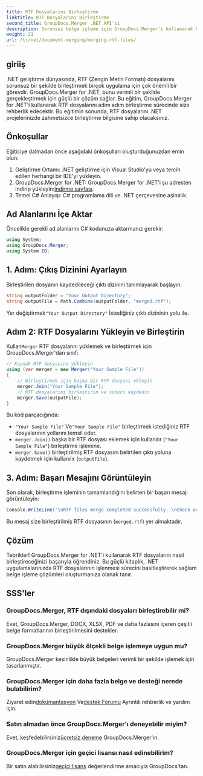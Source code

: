```yaml
---
title: RTF Dosyalarını Birleştirme
linktitle: RTF Dosyalarını Birleştirme
second_title: GroupDocs.Merger .NET API'si
description: Sorunsuz belge işleme için GroupDocs.Merger'ı kullanarak RTF dosyalarını .NET'te zahmetsizce nasıl birleştireceğinizi öğrenin.
weight: 21
url: /tr/net/document-merging/merging-rtf-files/
---
```

## giriiş
.NET geliştirme dünyasında, RTF (Zengin Metin Formatı) dosyalarını sorunsuz bir şekilde birleştirmek birçok uygulama için çok önemli bir görevdir. GroupDocs.Merger for .NET, bunu verimli bir şekilde gerçekleştirmek için güçlü bir çözüm sağlar. Bu eğitim, GroupDocs.Merger for .NET'i kullanarak RTF dosyalarını adım adım birleştirme sürecinde size rehberlik edecektir. Bu eğitimin sonunda, RTF dosyalarını .NET projelerinizde zahmetsizce birleştirme bilgisine sahip olacaksınız.
## Önkoşullar
Eğiticiye dalmadan önce aşağıdaki önkoşulları oluşturduğunuzdan emin olun:
1. Geliştirme Ortamı: .NET geliştirme için Visual Studio'yu veya tercih edilen herhangi bir IDE'yi yükleyin.
2.  GroupDocs.Merger for .NET: GroupDocs.Merger for .NET'i şu adresten indirip yükleyin:[indirme sayfası](https://releases.groupdocs.com/merger/net/).
3. Temel C# Anlayışı: C# programlama dili ve .NET çerçevesine aşinalık.

## Ad Alanlarını İçe Aktar
Öncelikle gerekli ad alanlarını C# kodunuza aktarmanız gerekir:
```csharp
using System; 
using GroupDocs.Merger;
using System.IO;
```
## 1. Adım: Çıkış Dizinini Ayarlayın
Birleştirilen dosyanın kaydedileceği çıktı dizinini tanımlayarak başlayın:
```csharp
string outputFolder = "Your Output Directory";
string outputFile = Path.Combine(outputFolder, "merged.rtf");
```
 Yer değiştirmek`"Your Output Directory"` İstediğiniz çıktı dizininin yolu ile.
## Adım 2: RTF Dosyalarını Yükleyin ve Birleştirin
 Kullan`Merger` RTF dosyalarını yüklemek ve birleştirmek için GroupDocs.Merger'dan sınıf:
```csharp
// Kaynak RTF dosyasını yükleyin
using (var merger = new Merger("Your Sample File"))
{
    // Birleştirmek için başka bir RTF dosyası ekleyin
    merger.Join("Your Sample File");
    // RTF dosyalarını birleştirin ve sonucu kaydedin
    merger.Save(outputFile);
}
```
Bu kod parçacığında:
- `"Your Sample File"` Ve`"Your Sample File"` birleştirmek istediğiniz RTF dosyalarının yollarını temsil eder.
- `merger.Join()` başka bir RTF dosyası eklemek için kullanılır (`"Your Sample File"`) birleştirme işlemine.
- `merger.Save()` birleştirilmiş RTF dosyasını belirtilen çıktı yoluna kaydetmek için kullanılır (`outputFile`).
## 3. Adım: Başarı Mesajını Görüntüleyin
Son olarak, birleştirme işleminin tamamlandığını belirten bir başarı mesajı görüntüleyin:
```csharp
Console.WriteLine("\nRTF files merge completed successfully. \nCheck output in {0}", outputFolder);
```
Bu mesaj size birleştirilmiş RTF dosyasının (`merged.rtf`) yer almaktadır.

## Çözüm
Tebrikler! GroupDocs.Merger for .NET'i kullanarak RTF dosyalarını nasıl birleştireceğinizi başarıyla öğrendiniz. Bu güçlü kitaplık, .NET uygulamalarınızda RTF dosyalarının işlenmesi sürecini basitleştirerek sağlam belge işleme çözümleri oluşturmanıza olanak tanır.

## SSS'ler
### GroupDocs.Merger, RTF dışındaki dosyaları birleştirebilir mi?
Evet, GroupDocs.Merger, DOCX, XLSX, PDF ve daha fazlasını içeren çeşitli belge formatlarının birleştirilmesini destekler.
### GroupDocs.Merger büyük ölçekli belge işlemeye uygun mu?
GroupDocs.Merger kesinlikle büyük belgeleri verimli bir şekilde işlemek için tasarlanmıştır.
### GroupDocs.Merger için daha fazla belge ve desteği nerede bulabilirim?
 Ziyaret edin[dokümantasyon](https://tutorials.groupdocs.com/merger/net/) Ve[destek Forumu](https://forum.groupdocs.com/c/merger/32) Ayrıntılı rehberlik ve yardım için.
### Satın almadan önce GroupDocs.Merger'ı deneyebilir miyim?
 Evet, keşfedebilirsiniz[ücretsiz deneme](https://releases.groupdocs.com/) GroupDocs.Merger'ın.
### GroupDocs.Merger için geçici lisansı nasıl edinebilirim?
 Bir satın alabilirsiniz[geçici lisans](https://purchase.groupdocs.com/temporary-license/) değerlendirme amacıyla GroupDocs'tan.
